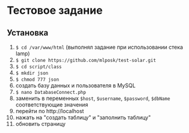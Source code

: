 # Тестовое задание

## Установка

1. `$ cd /var/www/html` (выполнял задание при использовании стека lamp)
1. `$ git clone https://github.com/mlposk/test-solar.git`
2. `$ cd script/class`
3. `$ mkdir json`
4. `$ chmod 777 json`
5. создать базу данных и пользователя в MySQL
6. `$ nano DatabaseConnect.php`
7. заменить в переменных `$host`, `$username`, `$password`, `$dbName` соответствующие значения
8. перейти по http://localhost
9. нажать на "создать таблицу" и "заполнить таблицу"
10. обновить страницу
